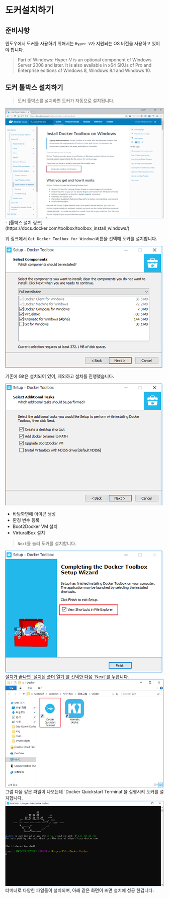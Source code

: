 # 도커설치하기

## 준비사항
윈도우에서 도커를 사용하기 위해서는 `Hyper-V`가 지원되는 OS 버전을 사용하고 있어야 합니다.
> Part of Windows: Hyper-V is an optional component of Windows Server 2008 and later. It is also available in x64 SKUs of Pro and Enterprise editions of Windows 8, Windows 8.1 and Windows 10.

## 도커 툴박스 설치하기

> 도커 툴박스를 설치하면 도커가 자동으로 설치됩니다.


<img src="https://github.com/wkddnjset/ELK-Tutorial/blob/master/img/도커설치_1.png">
- [툴박스 설치 링크](https://docs.docker.com/toolbox/toolbox_install_windows/)

위 링크에서 `Get Docker Toolbox for Windows`버튼을 선택해 도커를 설치합니다.

<img src="https://github.com/wkddnjset/ELK-Tutorial/blob/master/img/도커설치_2.png">

기존에 Git은 설치되어 있어, 제외하고 설치를 진행했습니다.

<img src="https://github.com/wkddnjset/ELK-Tutorial/blob/master/img/도커설치_3.png">

- 바탕화면에 아이콘 생성
- 환경 변수 등록
- Boot2Docker VM 설치
- VirturalBox 설치

> `Next`를 눌러 도커를 설치합니다.

<img src="https://github.com/wkddnjset/ELK-Tutorial/blob/master/img/도커설치_4.png">
설치가 끝나면 `설치된 폴더 열기`를 선택한 다음 `Next`를 누릅니다.


<img src="https://github.com/wkddnjset/ELK-Tutorial/blob/master/img/도커설치_5.png">
그럼 다음 같은 파일이 나오는데 `Docker Quickstart Terminal`을 실행시켜 도커를 설치합니다.


<img src="https://github.com/wkddnjset/ELK-Tutorial/blob/master/img/도커설치_6.png">
터미너로 다양한 파일들이 설치되며, 아래 같은 화면이 뜨면 설치에 성공 한겁니다.
